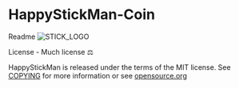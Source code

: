 # HappyStickMan-Coin
Readme
![STICK_LOGO](https://user-images.githubusercontent.com/108412445/176456158-377ff916-a485-4441-8344-ab5f9f7dad0e.jpg)

License - Much license ⚖️

HappyStickMan is released under the terms of the MIT license. See [COPYING](https://github.com/HappyStickMan2022/HappyStickMan-Coin/blob/03499a393ae4c1eaa836c1a792098a53b77cffe1/LICENSE) for more information or see [opensource.org](https://opensource.org/licenses/MIT)
